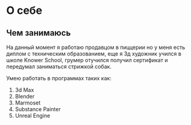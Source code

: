 # **О себе**    

## Чем занимаюсь    
На данный момент я работаю продавцом в пиццерии но у меня есть диплом с техническим образованием, 
еще я 3д художник учился в школе Knower School, грумер отучился получил сертификат и передумал заниматься стрижкой собак.

Умею работать в программах таких как:     
1.  3d Max 
2.  Blender
3.  Marmoset
4.  Substance Painter
5.  Unreal Engine
